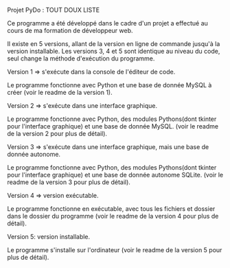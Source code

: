 Projet PyDo : TOUT DOUX LISTE

Ce programme a été développé dans le cadre d'un projet a effectué au cours de ma formation de développeur web.

Il existe en 5 versions, allant de la version en ligne de commande jusqu'à la version installable. Les versions 3, 4 et 5 sont identique au niveau du code, seul change la méthode d'exécution du programme.

Version 1 => s'exécute dans la console de l'éditeur de code.

Le programme fonctionne avec Python et une base de donnée MySQL à créer (voir le readme de la version 1).

Version 2 => s'exécute dans une interface graphique.

Le programme fonctionne avec Python, des modules Pythons(dont tkinter pour l'interface graphique) et une base de donnée MySQL. (voir le readme de la version 2 pour plus de détail).

Version 3 => s'exécute dans une interface graphique, mais une base de donnée autonome.

Le programme fonctionne avec Python, des modules Pythons(dont tkinter pour l'interface graphique) et une base de donnée autonome SQLite. (voir le readme de la version 3 pour plus de détail).

Version 4 => version exécutable.

Le programme fonctionne en exécutable, avec tous les fichiers et dossier dans le dossier du programme (voir le readme de la version 4 pour plus de détail).

Version 5: version installable.

Le programme s'installe sur l'ordinateur (voir le readme de la version 5 pour plus de détail).
